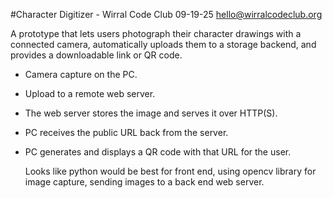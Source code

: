 #Character Digitizer - Wirral Code Club 09-19-25
hello@wirralcodeclub.org

A prototype that lets users photograph their character drawings with a connected camera, automatically uploads them to a storage backend, and provides a downloadable link or QR code.

- Camera capture on the PC.
- Upload to a remote web server.
- The web server stores the image and serves it over HTTP(S).
- PC receives the public URL back from the server.
- PC generates and displays a QR code with that URL for the user.

  Looks like python would be best for front end, using opencv library for image capture, sending images to a back end web server.

